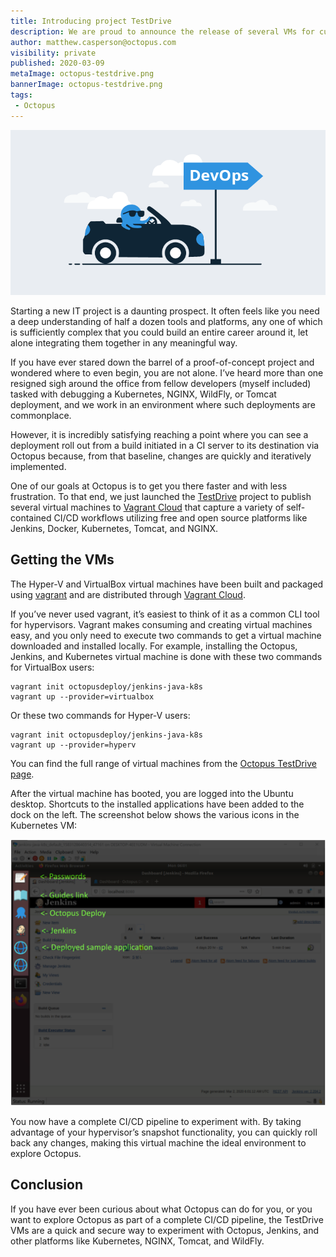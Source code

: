 ```yaml
---
title: Introducing project TestDrive
description: We are proud to announce the release of several VMs for customers to test CI/CD workflows with Jenkins, Octopus, and a variety of other platforms.
author: matthew.casperson@octopus.com
visibility: private
published: 2020-03-09
metaImage: octopus-testdrive.png
bannerImage: octopus-testdrive.png
tags:
 - Octopus
---
```


![Introducing project TestDrive](octopus-testdrive.png)

Starting a new IT project is a daunting prospect. It often feels like you need a deep understanding of half a dozen tools and platforms, any one of which is sufficiently complex that you could build an entire career around it, let alone integrating them together in any meaningful way.

If you have ever stared down the barrel of a proof-of-concept project and wondered where to even begin, you are not alone. I’ve heard more than one resigned sigh around the office from fellow developers (myself included) tasked with debugging a Kubernetes, NGINX, WildFly, or Tomcat deployment, and we work in an environment where such deployments are commonplace.

However, it is incredibly satisfying reaching a point where you can see a deployment roll out from a build initiated in a CI server to its destination via Octopus because, from that baseline, changes are quickly and iteratively implemented.

One of our goals at Octopus is to get you there faster and with less frustration. To that end, we just launched the [TestDrive](https://octopus.com/testdrive) project to publish several virtual machines to [Vagrant Cloud](https://app.vagrantup.com/octopusdeploy) that capture a variety of self-contained CI/CD workflows utilizing free and open source platforms like Jenkins, Docker, Kubernetes, Tomcat, and NGINX.

## Getting the VMs

The Hyper-V and VirtualBox virtual machines have been built and packaged using [vagrant](https://www.vagrantup.com/) and are distributed through [Vagrant Cloud](https://app.vagrantup.com/octopusdeploy).  

If you’ve never used vagrant, it’s easiest to think of it as a common CLI tool for hypervisors. Vagrant makes consuming and creating virtual machines easy, and you only need to execute two commands to get a virtual machine downloaded and installed locally. For example, installing the Octopus, Jenkins, and Kubernetes virtual machine is done with these two commands for VirtualBox users:

```
vagrant init octopusdeploy/jenkins-java-k8s
vagrant up --provider=virtualbox
```

Or these two commands for Hyper-V users:

```
vagrant init octopusdeploy/jenkins-java-k8s
vagrant up --provider=hyperv
```

You can find the full range of virtual machines from the [Octopus TestDrive page](https://octopus.com/testdrive).

After the virtual machine has booted, you are logged into the Ubuntu desktop. Shortcuts to the installed applications have been added to the dock on the left. The screenshot below shows the various icons in the Kubernetes VM:

![](ubuntu-desktop.png "width=500")

You now have a complete CI/CD pipeline to experiment with. By taking advantage of your hypervisor’s snapshot functionality, you can quickly roll back any changes, making this virtual machine the ideal environment to explore Octopus.

## Conclusion

If you have ever been curious about what Octopus can do for you, or you want to explore Octopus as part of a complete CI/CD pipeline, the TestDrive VMs are a quick and secure way to experiment with Octopus, Jenkins, and other platforms like Kubernetes, NGINX, Tomcat, and WildFly.
